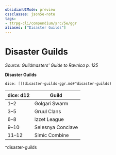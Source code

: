 ```yaml
---
obsidianUIMode: preview
cssclasses: json5e-note
tags:
- ttrpg-cli/compendium/src/5e/ggr
aliases: ["Disaster Guilds"]
---
```

# Disaster Guilds
*Source: Guildmasters' Guide to Ravnica p. 125* 

**Disaster Guilds**

`dice: [](disaster-guilds-ggr.md#^disaster-guilds)`

| dice: d12 | Guild |
|-----------|-------|
| 1–2 | Golgari Swarm |
| 3–5 | Gruul Clans |
| 6–8 | Izzet League |
| 9–10 | Selesnya Conclave |
| 11–12 | Simic Combine |
^disaster-guilds